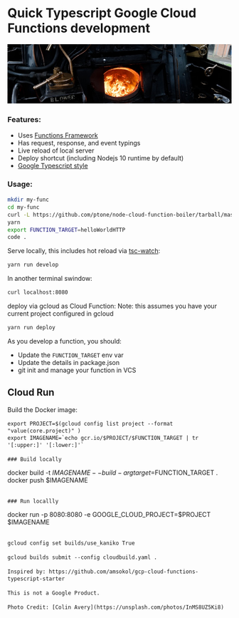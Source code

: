 # Quick Typescript Google Cloud Functions development

![](boiler.jpg)

### Features:

* Uses [Functions Framework](https://github.com/GoogleCloudPlatform/functions-framework-nodejs)
* Has request, response, and event typings
* Live reload of local server
* Deploy shortcut (including Nodejs 10 runtime by default)
* [Google Typescript style](https://www.npmjs.com/package/gts) 

### Usage:

```bash
mkdir my-func
cd my-func
curl -L https://github.com/ptone/node-cloud-function-boiler/tarball/master | tar --strip 1 -C ./ -xvz
yarn
export FUNCTION_TARGET=helloWorldHTTP
code .
```

Serve locally, this includes hot reload via [tsc-watch](https://www.npmjs.com/package/tsc-watch):

```bash
yarn run develop
```

In another terminal swindow:

```bash
curl localhost:8080
```


deploy via gcloud as Cloud Function:
Note: this assumes you have your current project configured in gcloud

```bash
yarn run deploy
```
As you develop a function, you should:

* Update the `FUNCTION_TARGET` env var
* Update the details in package.json
* git init and manage your function in VCS


## Cloud Run

Build the Docker image:
```
export PROJECT=$(gcloud config list project --format "value(core.project)" )
export IMAGENAME=`echo gcr.io/$PROJECT/$FUNCTION_TARGET | tr '[:upper:]' '[:lower:]'`

### Build locally

```
docker build -t $IMAGENAME --build-arg target=$FUNCTION_TARGET .
docker push $IMAGENAME 
```

### Run locallly

```
docker run -p 8080:8080 -e GOOGLE_CLOUD_PROJECT=$PROJECT $IMAGENAME 
```

gcloud config set builds/use_kaniko True

gcloud builds submit --config cloudbuild.yaml .

Inspired by: https://github.com/amsokol/gcp-cloud-functions-typescript-starter

This is not a Google Product.

Photo Credit: [Colin Avery](https://unsplash.com/photos/InMS8UZ5Ki8)